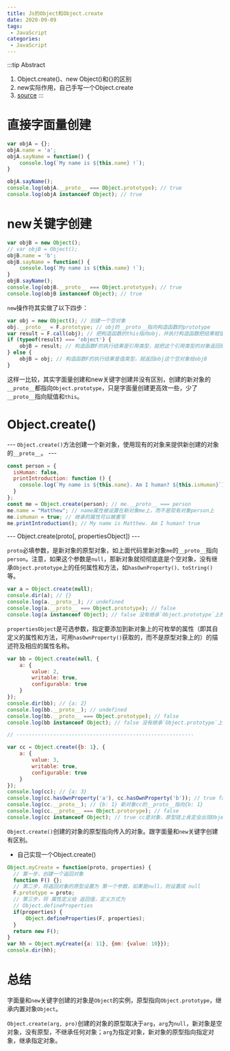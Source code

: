 ```yaml
---
title: Js的Object和Object.create
date: 2020-09-09
tags:
 - JavaScript
categories: 
 - JavaScript
---
```


:::tip Abstract
1. Object.create()、new Object()和{}的区别
2. new实际作用，自己手写一个Object.create
3. [source](https://juejin.im/post/6844903917835436045)
:::

<!-- more -->

# 直接字面量创建

```javascript
var objA = {};
objA.name = 'a';
objA.sayName = function() {
    console.log(`My name is ${this.name} !`);
}

objA.sayName();
console.log(objA.__proto__ === Object.prototype); // true
console.log(objA instanceof Object); // true
```

# new关键字创建

```javascript
var objB = new Object();
// var objB = Object();
objB.name = 'b';
objB.sayName = function() {
    console.log(`My name is ${this.name} !`);
}
objB.sayName();
console.log(objB.__proto__ === Object.prototype); // true
console.log(objB instanceof Object); // true
```

`new`操作符其实做了以下四步：

```javascript
var obj = new Object(); // 创建一个空对象
obj.__proto__ = F.prototype; // obj的__proto__指向构造函数的prototype
var result = F.call(obj); // 把构造函数的this指向obj，并执行构造函数把结果赋值给result
if (typeof(result) === 'object') {
    objB = result; // 构造函数F的执行结果是引用类型，就把这个引用类型的对象返回给objB
} else {
    objB = obj; // 构造函数F的执行结果是值类型，就返回obj这个空对象给objB
}
```

这样一比较，其实字面量创建和new关键字创建并没有区别，创建的新对象的`__proto__`都指向`Object.prototype`，只是字面量创建更高效一些，少了`__proto__`指向赋值和`this`。

# Object.create()

--- `Object.create()`方法创建一个新对象，使用现有的对象来提供新创建的对象的`__proto__`。 ---

```javascript
const person = {
  isHuman: false,
  printIntroduction: function () {
    console.log(`My name is ${this.name}. Am I human? ${this.isHuman}`);
  }
};
const me = Object.create(person); // me.__proto__ === person
me.name = "Matthew"; // name属性被设置在新对象me上，而不是现有对象person上
me.isHuman = true; // 继承的属性可以被重写
me.printIntroduction(); // My name is Matthew. Am I human? true
```

--- Object.create(proto[, propertiesObject]) ---

`proto`必填参数，是新对象的原型对象，如上面代码里新对象`me`的`__proto__`指向`person`。注意，如果这个参数是`null`，那新对象就彻彻底底是个空对象，没有继承`Object.prototype`上的任何属性和方法，如`hasOwnProperty()、toString()`等。

```javascript
var a = Object.create(null);
console.dir(a); // {}
console.log(a.__proto__); // undefined
console.log(a.__proto__ === Object.prototype); // false
console.log(a instanceof Object); // false 没有继承`Object.prototype`上的任何属性和方法，所以原型链上不会出现Object
```

`propertiesObject`是可选参数，指定要添加到新对象上的可枚举的属性（即其自定义的属性和方法，可用`hasOwnProperty()`获取的，而不是原型对象上的）的描述符及相应的属性名称。

```javascript
var bb = Object.create(null, {
    a: {
        value: 2,
        writable: true,
        configurable: true
    }
});
console.dir(bb); // {a: 2}
console.log(bb.__proto__); // undefined
console.log(bb.__proto__ === Object.prototype); // false
console.log(bb instanceof Object); // false 没有继承`Object.prototype`上的任何属性和方法，所以原型链上不会出现Object

// ----------------------------------------------------------

var cc = Object.create({b: 1}, {
    a: {
        value: 3,
        writable: true,
        configurable: true
    }
});
console.log(cc); // {a: 3}
console.log(cc.hasOwnProperty('a'), cc.hasOwnProperty('b')); // true false 说明第二个参数设置的是新对象自身可枚举的属性
console.log(cc.__proto__); // {b: 1} 新对象cc的__proto__指向{b: 1}
console.log(cc.__proto__ === Object.protorype); // false
console.log(cc instanceof Object); // true cc是对象，原型链上肯定会出现Object
```

`Object.create()`创建的对象的原型指向传入的对象。跟字面量和`new`关键字创建有区别。

- 自己实现一个Object.create()

```javascript
Object.myCreate = function(proto, properties) {
  // 第一步，创建一个返回对象
  function F() {};
  // 第二步，将返回对象的原型设置为 第一个参数，如果是null，则设置成 null
  F.prototype = proto;
  // 第三步，将 属性定义给 返回值，定义方式为
  // Object.defineProperties
  if(properties) {
      Object.defineProperties(F, properties);
  }
  return new F();
}
var hh = Object.myCreate({a: 11}, {mm: {value: 10}});
console.dir(hh);
```

# 总结

 字面量和`new`关键字创建的对象是`Object`的实例，原型指向`Object.prototype`，继承内置对象`Object`。

`Object.create(arg, pro)`创建的对象的原型取决于`arg`，`arg`为`null`，新对象是空对象，没有原型，不继承任何对象；`arg`为指定对象，新对象的原型指向指定对象，继承指定对象。

 
